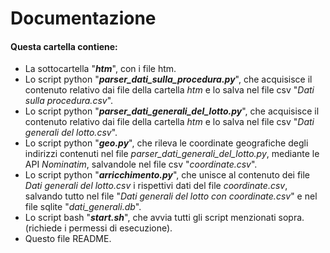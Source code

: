 # Documentazione



#### Questa cartella contiene:

- La sottocartella "***htm***", con i file htm.
- Lo script python "***parser_dati_sulla_procedura.py***", che acquisisce il contenuto relativo dai file della cartella *htm* e lo salva nel file csv "*Dati sulla procedura.csv*".
- Lo script python "***parser_dati_generali_del_lotto.py***",  che acquisisce il contenuto relativo dai file della cartella *htm* e lo salva nel file csv "*Dati generali del lotto.csv*".
- Lo script python "***geo.py***", che rileva le coordinate geografiche degli indirizzi contenuti nel file *parser_dati_generali_del_lotto.py*, mediante le API *Nominatim*, salvandole nel file csv "*coordinate.csv*".
- Lo script python "***arricchimento.py***", che unisce al contenuto dei file *Dati generali del lotto.csv* i rispettivi dati del file *coordinate.csv*, salvando tutto nel file "*Dati generali del lotto con coordinate.csv*" e nel file sqlite "*dati_generali.db*".
- Lo script bash "***start.sh***", che avvia tutti gli script menzionati sopra. (richiede i permessi di esecuzione).
- Questo file README.
